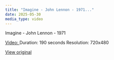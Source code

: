 ```yaml
---
title: "Imagine - John Lennon - 1971..."
date: 2025-05-30
media_type: video
---
```


Imagine - John Lennon - 1971


[Video: ](video_files/video_1@30-05-2025_22-56-03.mp4)
Duration: 190 seconds
Resolution: 720x480


[View original](https://t.me/c/2696929880/216)
